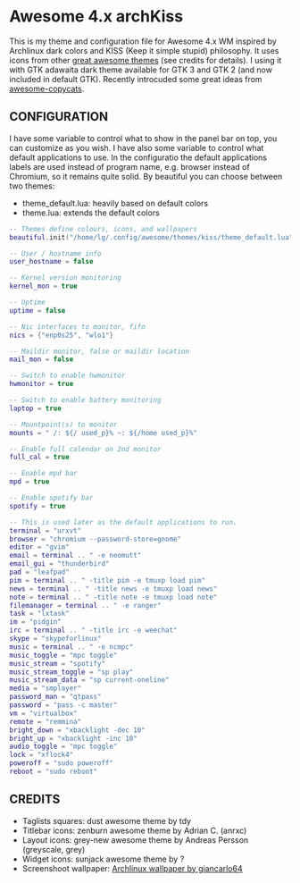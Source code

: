 # Awesome 4.x archKiss

This is my theme and configuration file for Awesome 4.x WM inspired by Archlinux dark colors and KISS (Keep it simple stupid) philosophy. 
It uses icons from other [great awesome themes](https://github.com/mikar/awesome-themes) (see credits for details).
I using it with GTK adawaita dark theme available for GTK 3 and GTK 2 (and now included in default GTK).
Recently introcuded some great ideas from [awesome-copycats](https://github.com/copycat-killer/awesome-copycats).

## CONFIGURATION

I have some variable to control what to show in the panel bar on top, you can customize as you wish.
I have also some variable to control what default applications to use. In the configuratio the default applications labels are used instead of program name,
e.g. browser instead of Chromium, so it remains quite solid.
By beautiful you can choose between two themes:
* theme_default.lua: heavily based on default colors
* theme.lua: extends the default colors

```lua
-- Themes define colours, icons, and wallpapers
beautiful.init("/home/lg/.config/awesome/themes/kiss/theme_default.lua")

-- User / hostname info
user_hostname = false

-- Kernel version monitoring
kernel_mon = true

-- Uptime
uptime = false

-- Nic interfaces to monitor, fifo
nics = {"enp0s25", "wlo1"}

-- Maildir monitor, false or maildir location
mail_mon = false

-- Switch to enable hwmonitor
hwmonitor = true

-- Switch to enable battery monitoring
laptop = true

-- Mountpoint(s) to monitor
mounts = " /: ${/ used_p}% ~: ${/home used_p}%"

-- Enable full calendar on 2nd monitor
full_cal = true

-- Enable mpd bar
mpd = true

-- Enable spotify bar
spotify = true

-- This is used later as the default applications to run.
terminal = "urxvt"
browser = "chromium --password-store=gnome"
editor = "gvim"
email = terminal .. " -e neomutt"
email_gui = "thunderbird"
pad = "leafpad"
pim = terminal .. " -title pim -e tmuxp load pim"
news = terminal .. " -title news -e tmuxp load news"
note = terminal .. " -title note -e tmuxp load note"
filemanager = terminal .. " -e ranger"
task = "lxtask"
im = "pidgin"
irc = terminal .. " -title irc -e weechat"
skype = "skypeforlinux"
music = terminal .. " -e ncmpc"
music_toggle = "mpc toggle"
music_stream = "spotify"
music_stream_toggle = "sp play"
music_stream_data = "sp current-oneline"
media = "smplayer"
password_man = "qtpass"
password = "pass -c master"
vm = "virtualbox"
remote = "remmina"
bright_down = "xbacklight -dec 10"
bright_up = "xbacklight -inc 10"
audio_toggle = "mpc toggle"
lock = "xflock4"
poweroff = "sudo poweroff"
reboot = "sudo reboot"
```

## CREDITS
* Taglists squares: dust awesome theme by tdy
* Titlebar icons: zenburn awesome theme by Adrian C. (anrxc)
* Layout icons: grey-new awesome theme by Andreas Persson (greyscale, grey)
* Widget icons: sunjack awesome theme by ?
* Screenshoot wallpaper: [Archlinux wallpaper by giancarlo64](https://www.deviantart.com/giancarlo64/art/ArchLinux-Wallpaper-360078960)
